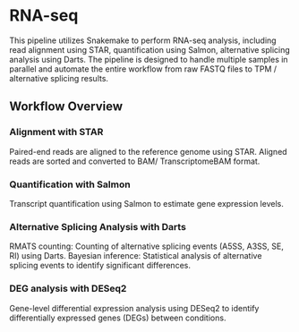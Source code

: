 # RNA-seq
This pipeline utilizes Snakemake to perform RNA-seq analysis, including read alignment using STAR, quantification using Salmon, alternative splicing analysis using Darts. The pipeline is designed to handle multiple samples in parallel and automate the entire workflow from raw FASTQ files to TPM / alternative splicing results.


## Workflow Overview

### Alignment with STAR
Paired-end reads are aligned to the reference genome using STAR.
Aligned reads are sorted and converted to BAM/ TranscriptomeBAM format.

### Quantification with Salmon
Transcript quantification using Salmon to estimate gene expression levels.

### Alternative Splicing Analysis with Darts
RMATS counting: Counting of alternative splicing events (A5SS, A3SS, SE, RI) using Darts.
Bayesian inference: Statistical analysis of alternative splicing events to identify significant differences.

### DEG analysis with DESeq2
Gene-level differential expression analysis using DESeq2 to identify differentially expressed genes (DEGs) between conditions.

